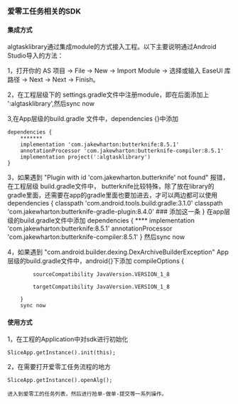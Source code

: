 ### 爱零工任务相关的SDK

#### 集成方式
algtasklibrary通过集成module的方式接入工程。以下主要说明通过Android Studio导入的方法：

1，打开你的 AS 项目 → File → New → Import Module → 选择或输入 EaseUI 库路径 → Next → Next → Finish。

2，在工程层级下的 settings.gradle文件中注册module，即在后面添加上 ':algtasklibrary',然后sync now

3,在App层级的build.gradle 文件中，dependencies {}中添加

    dependencies {
        *******
        implementation 'com.jakewharton:butterknife:8.5.1'
        annotationProcessor 'com.jakewharton:butterknife-compiler:8.5.1'
        implementation project(':algtasklibrary')
    }

3，如果遇到 "Plugin with id 'com.jakewharton.butterknife' not found" 报错，在工程层级 build.gradle文件中，
    butterknife比较特殊，除了放在library的gradle里面，还需要在app的gradle里面也要加进去，才可以两边都可以使用
    dependencies {
        classpath 'com.android.tools.build:gradle:3.1.0'
        classpath 'com.jakewharton:butterknife-gradle-plugin:8.4.0' ### 添加这一条
    }
    在app层级的build.gradle文件中添加
    dependencies {
        ****
        implementation 'com.jakewharton:butterknife:8.5.1'
        annotationProcessor 'com.jakewharton:butterknife-compiler:8.5.1'
    }
    然后sync now

4，如果遇到 "com.android.builder.dexing.DexArchiveBuilderException"
    App层级的build.gradle文件中，android{}下添加
    compileOptions {

            sourceCompatibility JavaVersion.VERSION_1_8

            targetCompatibility JavaVersion.VERSION_1_8

        }
        sync now

#### 使用方式

1，在工程的Application中对sdk进行初始化

    SliceApp.getInstance().init(this);

2，在需要打开爱零工任务流程的地方

    SliceApp.getInstance().openAlg();

    进入到爱零工的任务列表，然后进行抢单-做单-提交等一系列操作。


